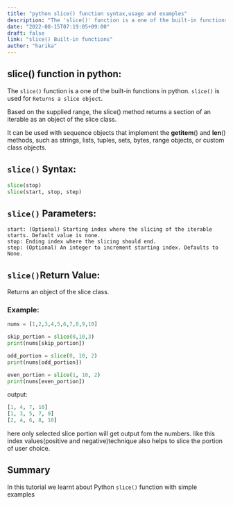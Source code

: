 ```yaml
---
title: "python slice() function syntax,usage and examples"
description: "The 'slice()' function is a one of the built-in functions in python"
date: "2022-08-15T07:19:05+09:00"
draft: false
link: "slice() Built-in functions"
author: "harika"
---
```


## slice() function in python:
The `slice()` function is a one of the built-in functions in python.
`slice()` is used for `Returns a slice object`.

Based on the supplied range, the slice() method returns a section of an iterable as an object of the slice class.

It can be used with sequence objects that implement the __getitem__() and __len__() methods, such as strings, lists, tuples, sets, bytes, range objects, or custom class objects. 

## `slice()` Syntax:
```python
slice(stop)
slice(start, stop, step)
```
## `slice()` Parameters:

    start: (Optional) Starting index where the slicing of the iterable starts. Default value is none.
    stop: Ending index where the slicing should end.
    step: (Optional) An integer to increment starting index. Defaults to None.

## `slice()`Return Value:

Returns an object of the slice class.

### Example:
```python
nums = [1,2,3,4,5,6,7,8,9,10]

skip_portion = slice(0,10,3)
print(nums[skip_portion])

odd_portion = slice(0, 10, 2)
print(nums[odd_portion])

even_portion = slice(1, 10, 2)
print(nums[even_portion])
```
output:
```python
[1, 4, 7, 10]
[1, 3, 5, 7, 9]
[2, 4, 6, 8, 10]
```
here only selected slice portion will get output fom the numbers.
like this index values(positive and negative)technique also helps to slice the portion of user choice.

## Summary
In this tutorial we learnt about Python `slice()` function with simple examples

